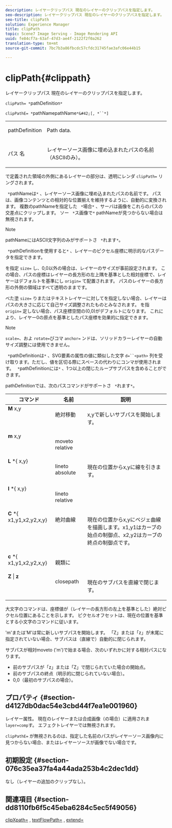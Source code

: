 ```yaml
---
description: レイヤークリップパス 現在のレイヤーのクリップパスを指定します。
seo-description: レイヤークリップパス 現在のレイヤーのクリップパスを指定します。
seo-title: clipPath
solution: Experience Manager
title: clipPath
topic: Scene7 Image Serving - Image Rendering API
uuid: fe84cf7a-63af-47d3-ae4f-2122f2f0a262
translation-type: tm+mt
source-git-commit: 7bc7b3a86fbcdc57cfdc31745fae3afc06e44b15

---
```



# clipPath{#clippath}

レイヤークリップパス 現在のレイヤーのクリップパスを指定します。

`clipPath= *`pathDefinition`*`

`clipPathE= *`pathNamepathName`*&#42;[, *``*]`

<table id="simpletable_275E2A5FAB804C6388BD110D2ACA3C82"> 
 <tr class="strow"> 
  <td class="stentry"> <p><span class="codeph"> <span class="varname"> pathDefinition</span></span> </p> </td> 
  <td class="stentry"> <p>Path data. </p></td> 
 </tr> 
 <tr class="strow"> 
  <td class="stentry"> <p><span class="codeph"> パス <span class="varname"> 名</span></span> </p> </td> 
  <td class="stentry"> <p>レイヤーソース画像に埋め込まれたパスの名前（ASCIIのみ）。 </p></td> 
 </tr> 
</table>

で定義された領域の外側にあるレイヤーの部分は、透明にレンダ `clipPath=` リングされます。

` *`pathNameは`*` 、レイヤーソース画像に埋め込まれたパスの名前です。 パスは、画像コンテンツとの相対的な位置揃えを維持するように、自動的に変換されます。 複数のpathNameを指定した ` *`場合`*` 、サーバは画像をこれらのパスの交差点にクリップします。 ソー ` *`ス画像で`*` pathNameが見つからない場合は無視されます。

>[!NOTE]
>
>pathNameにはASCII文字列のみがサポートさ ` *`れます`*`。

` *`pathDefinitionを使用すると`*` 、レイヤーのピクセル座標に明示的なパスデータを指定できます。

を指定 `size=` し、0,0以外の場合は、レイヤーのサイズが事前設定されます。 この場合、パスの座標はレイヤーの長方形の左上隅を基準とした相対座標で、レイヤーはデフォルトを基準にし `origin=` て配置されます。 パスのレイヤーの長方形の外側の領域はすべて透明のままです。

べた塗 `size=` りまたはテキストレイヤーに対してを指定しない場合、レイヤーはパスの大きさに応じて自己サイズ調整されたものとみなされます。 を指 `origin=` 定しない場合、パス座標空間の(0,0)がデフォルトになります。 これにより、レイヤー0の原点を基準としたパス座標を効果的に指定できます。

>[!NOTE]
>
>`scale=`、およ `rotate=`びコマ `anchor=` ンドは、ソリッドカラーレイヤーの自動サイズ調整には使用できません。

` *`pathDefinitionは`*` 、SVG要素の属性の値に類似した文字 `d=``<path>` 列を受け取ります。ただし、値を区切る際にスペースの代わりにコンマが使用されます。 ` *`pathDefinitionには`*` 、1つ以上の閉じたループサブパスを含めることができます。

pathDefinitionでは、次のパスコマンドがサポートさ ` *`れます`*`。

<table id="table_A74DD7A48B1C417D9D4BA46BECEAB981"> 
 <thead> 
  <tr> 
   <th class="entry"> <b> コマンド</b> </th> 
   <th class="entry"> <b> 名前</b> </th> 
   <th class="entry"> <b> 説明</b> </th> 
  </tr> 
 </thead>
 <tbody> 
  <tr valign="top"> 
   <td> <b> M</b><span class="varname"> x,y</span> </td> 
   <td> <p> 絶対移動 </p> </td> 
   <td> <p> x,yで新しいサブパスを開始します。 </p> </td> 
  </tr> 
  <tr valign="top"> 
   <td> <b> m</b><span class="varname"> x,y</span> </td> 
   <td> <p> moveto relative </p> </td> 
  </tr> 
  <tr valign="top"> 
   <td> <b> L</b> *{<span class="varname"> x,y</span>} </td> 
   <td> <p> lineto absolute </p> </td> 
   <td> <p> 現在の位置からx,yに線を引きます。 </p> </td> 
  </tr> 
  <tr valign="top"> 
   <td> <b> l</b> *{<span class="varname"> x,y</span>} </td> 
   <td> <p> lineto relative </p> </td> 
  </tr> 
  <tr valign="top"> 
   <td> <b> C</b> *{<span class="varname"> x1,y1,x2,y2,x,y</span>} </td> 
   <td> <p> 絶対曲線 </p> </td> 
   <td> <p> 現在の位置からx,yにベジェ曲線を描画します。x1,y1はカーブの始点の制御点、x2,y2はカーブの終点の制御点です。 </p> </td> 
  </tr> 
  <tr valign="top"> 
   <td> <b> c</b> *{<span class="varname"> x1,y1,x2,y2,x,y</span>} </td> 
   <td> <p> 親類に </p> </td> 
  </tr> 
  <tr valign="top"> 
   <td> <b> Z</b> | <b>z</b> </td> 
   <td> <p> closepath </p> </td> 
   <td> <p> 現在のサブパスを直線で閉じます。 </p> </td> 
  </tr> 
 </tbody> 
</table>

大文字のコマンドは、座標値が（レイヤーの長方形の左上を基準とした）絶対ピクセル位置にあることを示します。 ピクセルオフセットは、現在の位置を基準とする小文字のコマンドに従います。

&#39;m&#39;または&#39;M&#39;は常に新しいサブパスを開始します。 「Z」または「z」が末尾に指定されていない場合、サブパスは（直線で）自動的に閉じられます。

サブパスが相対moveto (&#39;m&#39;)で始まる場合、次のいずれかに対する相対パスになります。

* 前のサブパスが「z」または「Z」で閉じられていた場合の開始点。
* 前のサブパスの終点（明示的に閉じられていない場合）。
* 0,0（最初のサブパスの場合）。

## プロパティ {#section-d4127db0dac54e3cbd44f7ea1e001960}

レイヤー属性。 現在のレイヤーまたは合成画像（の場合）に適用されま `layer=comp`す。 エフェクトレイヤーでは無視されます。

`clipPathE=` が無視されるのは、指定した名前のパスがレイヤーソース画像内に見つからない場合、またはレイヤーソースが画像でない場合です。

## 初期設定 {#section-076c35ea37fa4a44ada253b4c2dec1dd}

なし（レイヤーの追加のクリップなし）。

## 関連項目 {#section-dd8110fb6f5c45eba6284c5ec5f49056}

[clipXpath=](../../../../../is-api/http-ref/image-serving-api-ref/c-http-protocol-reference/c-command-reference/r-clipxpath.md#reference-17e5e4da3e044943af8f963f58a45f53) , [textFlowPath=](../../../../../is-api/http-ref/image-serving-api-ref/c-http-protocol-reference/c-command-reference/r-textflowpath.md#reference-0b8d9493d71342f0b6a64a6d221584ef) , [extend=](../../../../../is-api/http-ref/image-serving-api-ref/c-http-protocol-reference/c-command-reference/r-extend.md#reference-7e9156beb285459d830e2d56782a74ac)
